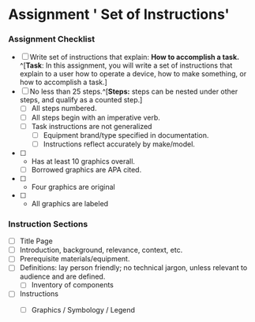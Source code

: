 # Assignment  ' Set of Instructions' 


### Assignment Checklist
- [ ] Write set of instructions that explain: **How to accomplish a task.** ^[**Task**: In this assignment, you will write a set of instructions that explain to a user how to operate a device, how to make something, or how to accomplish a task.] 
- [ ] No less than 25 steps.^[**Steps:** steps can be nested under other steps, and qualify as a counted step.]
	- [ ] All steps numbered.
	- [ ] All steps begin with an imperative verb.
	- [ ] Task instructions are not generalized
		- [ ] Equipment brand/type specified in documentation.
		- [ ] Instructions reflect accurately by make/model.
- [ ] 	-	Has at least 10 graphics overall.
	- [ ]  Borrowed graphics are APA cited.
- [ ] 	-	Four graphics are original
- [ ] 	- All graphics are labeled

### Instruction Sections
- [ ] Title Page
- [ ] Introduction, background, relevance, context, etc.
- [ ] Prerequisite materials/equipment.
- [ ] Definitions:  lay person friendly;  no technical jargon, unless relevant to audience and are defined.
	- [ ] Inventory of components 
- [ ] Instructions
	- [ ] Graphics / Symbology / Legend





<!--stackedit_data:
eyJoaXN0b3J5IjpbLTk5NzAxMjEyNV19
-->